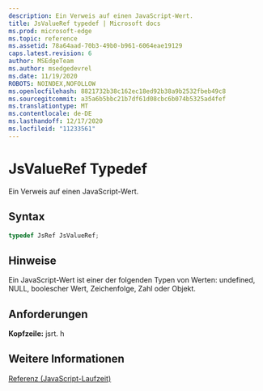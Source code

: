 ```yaml
---
description: Ein Verweis auf einen JavaScript-Wert.
title: JsValueRef typedef | Microsoft docs
ms.prod: microsoft-edge
ms.topic: reference
ms.assetid: 78a64aad-70b3-49b0-b961-6064eae19129
caps.latest.revision: 6
author: MSEdgeTeam
ms.author: msedgedevrel
ms.date: 11/19/2020
ROBOTS: NOINDEX,NOFOLLOW
ms.openlocfilehash: 8821732b38c162ec18ed92b38a9b2532fbeb49c8
ms.sourcegitcommit: a35a6b5bbc21b7df61d08cbc6b074b5325ad4fef
ms.translationtype: MT
ms.contentlocale: de-DE
ms.lasthandoff: 12/17/2020
ms.locfileid: "11233561"
---
```

# JsValueRef Typedef

Ein Verweis auf einen JavaScript-Wert.  
  
## Syntax  
  
```cpp 
typedef JsRef JsValueRef;  
```  
  
## Hinweise  
 Ein JavaScript-Wert ist einer der folgenden Typen von Werten: undefined, NULL, boolescher Wert, Zeichenfolge, Zahl oder Objekt.  
  
## Anforderungen  
 **Kopfzeile:** jsrt. h  
  
## Weitere Informationen  
 [Referenz (JavaScript-Laufzeit)](../chakra-hosting/reference-javascript-runtime.md)
